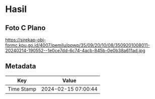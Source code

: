 # Hasil

## Foto C Plano

https://sirekap-obj-formc.kpu.go.id/4007/pemilu/ppwp/35/09/20/10/08/3509201008011-20240214-190552--1e0ce7dd-6c74-4acb-845b-0e0b38a611ad.jpg


## Metadata

| Key        | Value               |
| ---------- | ------------------- |
| Time Stamp | 2024-02-15 07:00:44 |



